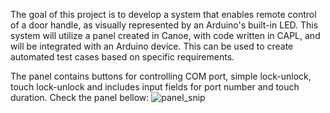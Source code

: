 The goal of this project is to develop a system that enables remote control of a door handle, as visually represented by an Arduino's built-in LED. This system will utilize a panel created in Canoe, with code written in CAPL, and will be integrated with an Arduino device. This can be used to create automated test cases based on specific requirements.

The panel contains buttons for controlling COM port, simple lock-unlock, touch lock-unlock and includes input fields for port number and touch duration. Check the panel bellow:
![panel_snip](https://github.com/user-attachments/assets/45f106f9-2bf8-43a8-9966-ecb5c643f0b8)

